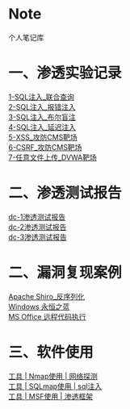# Note
个人笔记库

# 一、渗透实验记录
[1-SQL注入_联合查询](https://github.com/RainbowSea-MaiDang/Note/blob/main/ExperimentNode/SQL%E6%B3%A8%E5%85%A5/1-SQL%E6%B3%A8%E5%85%A5_%E8%81%94%E5%90%88%E6%9F%A5%E8%AF%A2.md)<br/>
[2-SQL注入_报错注入](https://github.com/RainbowSea-MaiDang/Note/blob/main/ExperimentNode/SQL%E6%B3%A8%E5%85%A5/2-SQL%E6%B3%A8%E5%85%A5_%E6%8A%A5%E9%94%99%E6%B3%A8%E5%85%A5.md)<br/>
[3-SQL注入_布尔盲注](https://github.com/RainbowSea-MaiDang/Note/blob/main/ExperimentNode/SQL%E6%B3%A8%E5%85%A5/3-SQL%E6%B3%A8%E5%85%A5_%E5%B8%83%E5%B0%94%E7%9B%B2%E6%B3%A8.md)<br/>
[4-SQL注入_延迟注入](https://github.com/RainbowSea-MaiDang/Note/blob/main/ExperimentNode/SQL%E6%B3%A8%E5%85%A5/4-SQL%E6%B3%A8%E5%85%A5_%E5%BB%B6%E8%BF%9F%E6%B3%A8%E5%85%A5.md)<br/>
[5-XSS_攻防CMS靶场](https://github.com/RainbowSea-MaiDang/Note/blob/main/ExperimentNode/1-XSS_%E6%94%BB%E9%98%B2CMS%E9%9D%B6%E5%9C%BA.md)<br/>
[6-CSRF_攻防CMS靶场](https://github.com/RainbowSea-MaiDang/Note/blob/main/ExperimentNode/1-CSRF_%E6%94%BB%E9%98%B2CMS%E9%9D%B6%E5%9C%BA.md)<br/>
[7-任意文件上传_DVWA靶场](https://github.com/RainbowSea-MaiDang/Note/blob/main/ExperimentNode/1-%E4%BB%BB%E6%84%8F%E6%96%87%E4%BB%B6%E4%B8%8A%E4%BC%A0_DVWA%E9%9D%B6%E5%9C%BA.md)<br/>

# 二、渗透测试报告
[dc-1渗透测试报告](https://github.com/RainbowSea-MaiDang/Note/blob/main/ExperimentNode/dc-1%E6%B8%97%E9%80%8F%E6%B5%8B%E8%AF%95%E6%8A%A5%E5%91%8A.md)<br/>
[dc-2渗透测试报告](https://github.com/RainbowSea-MaiDang/Note/blob/main/ExperimentNode/dc-2%E6%B8%97%E9%80%8F%E6%B5%8B%E8%AF%95%E6%8A%A5%E5%91%8A.md)<br/>
[dc-3渗透测试报告](https://github.com/RainbowSea-MaiDang/Note/blob/main/ExperimentNode/DC-3%E6%B8%97%E9%80%8F%E6%B5%8B%E8%AF%95%E6%8A%A5%E5%91%8A.md)<br/>

# 二、漏洞复现案例
[Apache Shiro_反序列化](https://github.com/RainbowSea-MaiDang/Note/blob/main/ExperimentNode/Apache%20Shiro%20%E5%8F%8D%E5%BA%8F%E5%88%97%E5%8C%96.md)<br/>
[Windows 永恒之蓝](https://github.com/RainbowSea-MaiDang/Note/blob/main/ExperimentNode/%E6%B0%B8%E6%81%92%E4%B9%8B%E8%93%9D.md)<br/>
[MS Office 远程代码执行](https://github.com/RainbowSea-MaiDang/Note/blob/main/ExperimentNode/office%E6%BC%8F%E6%B4%9E.md)<br/>


# 三、软件使用
[工具 | Nmap使用 | 网络探测](https://github.com/RainbowSea-MaiDang/Note/blob/main/PenetrationNote/%E5%B7%A5%E5%85%B7Nmap.md)<br/>
[工具 | SQLmap使用 | sql注入](https://github.com/RainbowSea-MaiDang/Note/blob/main/PenetrationNote/%E5%B7%A5%E5%85%B7SQLmap.md)<br/>
[工具 | MSF使用 | 渗透框架](https://github.com/RainbowSea-MaiDang/Note/blob/main/PenetrationNote/%E5%B7%A5%E5%85%B7MSF.md)<br/>




